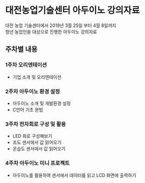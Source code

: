 # 대전농업기술센터 아두이노 강의자료 

대전 농업 기술센터에서 2019년 3월 25일 부터 4월 8일까지  
청년 농업인을 대상으로 진행한 아두이노 강의자료  

## 주차별 내용

### 1주차 오리엔테이션

* 기업 소개 및 오리엔테이션 

### 2주차 아두이노 환경 설정

* 아두이노 소개 및 개발환경 설정  
* C언어 기초 문법

### 3주차 전자회로 구성 및 활용

* LED 회로 구성해보기
* 조도 센서에서 값 읽어오기
* 온습도 센서에서 값 읽어오기


### 4주차 아두이노 미니 프로젝트

* 아두이노를 활용하여 센서에서 데이터를 읽고 LCD 화면에 출력하기 
